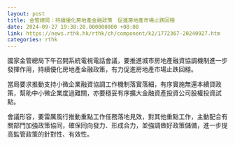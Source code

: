 ```yaml
---
layout: post
title: 金管總局：持續優化房地產金融政策　促進房地產市場止跌回穩
date: 2024-09-27 19:38:20.000000000 +08:00
link: https://news.rthk.hk/rthk/ch/component/k2/1772367-20240927.htm
categories: rthk
---
```


國家金管總局下午召開系統電視電話會議，要推進城市房地產融資協調機制進一步發揮作用，持續優化房地產金融政策，有力促進房地產市場止跌回穩。

當局要求推動支持小微企業融資協調工作機制落實落細，有序實施無還本續貸政策，幫助中小微企業度過難關，亦要穩妥有序擴大金融資產投資公司股權投資試點。

會議形容，要雷厲風行推動重點工作任務落地見效，對其他重點工作，主動配合有關部門加強政策協同，確保同向發力、形成合力，並強調做好政策儲備，進一步提高監管政策的針對性、有效性。
